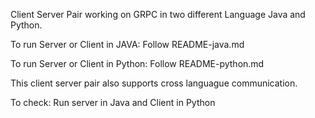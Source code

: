 Client Server Pair working on GRPC in two different Language Java and Python.

To run Server or Client in JAVA:
 Follow README-java.md
 
To run Server or Client in Python:
 Follow README-python.md
  
This client server pair also supports cross languague communication.

To check:
Run server in Java and Client in Python
